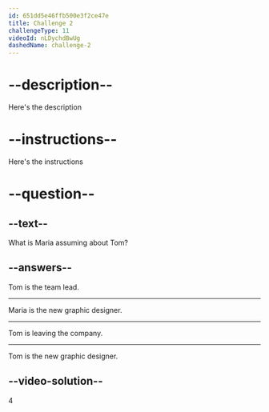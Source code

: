 ```yaml
---
id: 651dd5e46ffb500e3f2ce47e
title: Challenge 2
challengeType: 11
videoId: nLDychdBwUg
dashedName: challenge-2
---
```


# --description--

Here's the description

# --instructions--

Here's the instructions

# --question--

## --text--

What is Maria assuming about Tom?

## --answers--

Tom is the team lead.

---

Maria is the new graphic designer.

---

Tom is leaving the company.

---

Tom is the new graphic designer.

## --video-solution--

4
